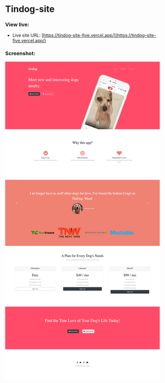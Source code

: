 # Tindog-site

### View live:
- Live site URL: [https://tindog-site-five.vercel.app/](https://tindog-site-five.vercel.app/)
### Screenshot:
![](preview.png)
